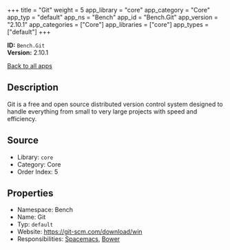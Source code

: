 ﻿+++
title = "Git"
weight = 5
app_library = "core"
app_category = "Core"
app_typ = "default"
app_ns = "Bench"
app_id = "Bench.Git"
app_version = "2.10.1"
app_categories = ["Core"]
app_libraries = ["core"]
app_types = ["default"]
+++

**ID:** `Bench.Git`  
**Version:** 2.10.1  
<!--more-->

[Back to all apps](/apps/)

## Description
Git is a free and open source distributed version control system designed to handle everything from small to very large projects with speed and efficiency.

## Source

* Library: `core`
* Category: Core
* Order Index: 5

## Properties

* Namespace: Bench
* Name: Git
* Typ: `default`
* Website: <https://git-scm.com/download/win>
* Responsibilities: [Spacemacs](/app/Bench.Spacemacs), [Bower](/app/Bench.Bower)

